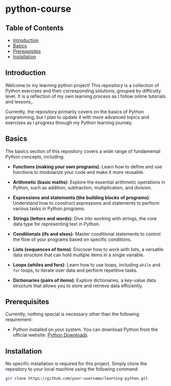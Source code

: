 # python-course

## Table of Contents

- [Introduction](#introduction)
- [Basics](#basics)
- [Prerequisites](#prerequisites)
- [Installation](#installation)

## Introduction

Welcome to my learning python project! This repository is a collection of Python exercises and their corresponding solutions, grouped by difficulty level. It is a reflection of my own learning process as I follow online tutorials and lessons,.

Currently, the repository primarily covers on the basics of Python programming, but I plan to update it with more advanced topics and exercises as I progress through my Python learning journey.

## Basics

The basics section of this repository covers a wide range of fundamental Python concepts, including:

- **Functions (making your own programs)**: Learn how to define and use functions to modularize your code and make it more reusable.

- **Arithmetic (basic maths)**: Explore the essential arithmetic operations in Python, such as addition, subtraction, multiplication, and division.

- **Expressions and statements (the building blocks of programs)**: Understand how to construct expressions and statements to perform various tasks in Python programs.

- **Strings (letters and words)**: Dive into working with strings, the core data type for representing text in Python.

- **Conditionals (ifs and elses)**: Master conditional statements to control the flow of your programs based on specific conditions.

- **Lists (sequences of items)**: Discover how to work with lists, a versatile data structure that can hold multiple items in a single variable.

- **Loops (whiles and fors)**: Learn how to use loops, including `while` and `for` loops, to iterate over data and perform repetitive tasks.

- **Dictionaries (pairs of items)**: Explore dictionaries, a key-value data structure that allows you to store and retrieve data efficiently.

## Prerequisites

Currently, nothing special is necessary other than the following requirement:

- Python installed on your system. You can download Python from the official website: [Python Downloads](https://www.python.org/downloads/)

## Installation

No specific installation is required for this project. Simply clone the repository to your local machine using the following command:

```bash
git clone https://github.com/your-username/learning-python.git